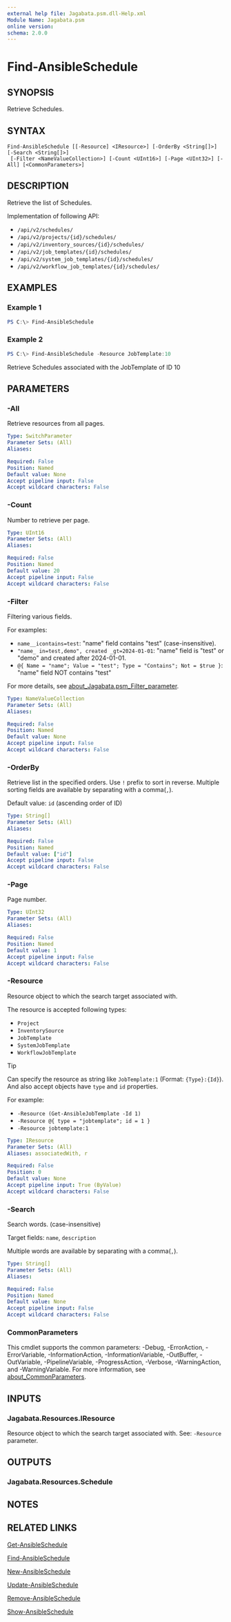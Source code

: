 ```yaml
---
external help file: Jagabata.psm.dll-Help.xml
Module Name: Jagabata.psm
online version:
schema: 2.0.0
---
```


# Find-AnsibleSchedule

## SYNOPSIS
Retrieve Schedules.

## SYNTAX

```
Find-AnsibleSchedule [[-Resource] <IResource>] [-OrderBy <String[]>] [-Search <String[]>]
 [-Filter <NameValueCollection>] [-Count <UInt16>] [-Page <UInt32>] [-All] [<CommonParameters>]
```

## DESCRIPTION
Retrieve the list of Schedules.

Implementation of following API:  
- `/api/v2/schedules/`  
- `/api/v2/projects/{id}/schedules/`  
- `/api/v2/inventory_sources/{id}/schedules/`  
- `/api/v2/job_templates/{id}/schedules/`  
- `/api/v2/system_job_templates/{id}/schedules/`  
- `/api/v2/workflow_job_templates/{id}/schedules/`

## EXAMPLES

### Example 1
```powershell
PS C:\> Find-AnsibleSchedule
```

### Example 2
```powershell
PS C:\> Find-AnsibleSchedule -Resource JobTemplate:10
```

Retrieve Schedules associated with the JobTemplate of ID 10

## PARAMETERS

### -All
Retrieve resources from all pages.

```yaml
Type: SwitchParameter
Parameter Sets: (All)
Aliases:

Required: False
Position: Named
Default value: None
Accept pipeline input: False
Accept wildcard characters: False
```

### -Count
Number to retrieve per page.

```yaml
Type: UInt16
Parameter Sets: (All)
Aliases:

Required: False
Position: Named
Default value: 20
Accept pipeline input: False
Accept wildcard characters: False
```

### -Filter
Filtering various fields.

For examples:  
- `name__icontains=test`: "name" field contains "test" (case-insensitive).  
- `"name_ in=test,demo", created _gt=2024-01-01`: "name" field is "test" or "demo" and created after 2024-01-01.  
- `@{ Name = "name"; Value = "test"; Type = "Contains"; Not = $true }`: "name" field NOT contains "test"

For more details, see [about_Jagabata.psm_Filter_parameter](about_Jagabata.psm_Filter_parameter.md).

```yaml
Type: NameValueCollection
Parameter Sets: (All)
Aliases:

Required: False
Position: Named
Default value: None
Accept pipeline input: False
Accept wildcard characters: False
```

### -OrderBy
Retrieve list in the specified orders.
Use `!` prefix to sort in reverse.
Multiple sorting fields are available by separating with a comma(`,`).

Default value: `id` (ascending order of ID)

```yaml
Type: String[]
Parameter Sets: (All)
Aliases:

Required: False
Position: Named
Default value: ["id"]
Accept pipeline input: False
Accept wildcard characters: False
```

### -Page
Page number.

```yaml
Type: UInt32
Parameter Sets: (All)
Aliases:

Required: False
Position: Named
Default value: 1
Accept pipeline input: False
Accept wildcard characters: False
```

### -Resource
Resource object to which the search target associated with.

The resource is accepted following types:  
- `Project`  
- `InventorySource`  
- `JobTemplate`  
- `SystemJobTemplate`  
- `WorkflowJobTemplate`

> [!TIP]  
> Can specify the resource as string like `JobTemplate:1` (Format: `{Type}:{Id}`).
> And also accept objects have `type` and `id` properties.  
>
> For example:  
>  - `-Resource (Get-AnsibleJobTemplate -Id 1)`  
>  - `-Resource @{ type = "jobtemplate"; id = 1 }`  
>  - `-Resource jobtemplate:1`

```yaml
Type: IResource
Parameter Sets: (All)
Aliases: associatedWith, r

Required: False
Position: 0
Default value: None
Accept pipeline input: True (ByValue)
Accept wildcard characters: False
```

### -Search
Search words. (case-insensitive)

Target fields: `name`, `description`

Multiple words are available by separating with a comma(`,`).

```yaml
Type: String[]
Parameter Sets: (All)
Aliases:

Required: False
Position: Named
Default value: None
Accept pipeline input: False
Accept wildcard characters: False
```

### CommonParameters
This cmdlet supports the common parameters: -Debug, -ErrorAction, -ErrorVariable, -InformationAction, -InformationVariable, -OutBuffer, -OutVariable, -PipelineVariable, -ProgressAction, -Verbose, -WarningAction, and -WarningVariable. For more information, see [about_CommonParameters](http://go.microsoft.com/fwlink/?LinkID=113216).

## INPUTS

### Jagabata.Resources.IResource
Resource object to which the search target associated with.
See: `-Resource` parameter.

## OUTPUTS

### Jagabata.Resources.Schedule
## NOTES

## RELATED LINKS

[Get-AnsibleSchedule](Get-AnsibleSchedule.md)

[Find-AnsibleSchedule](Find-AnsibleSchedule.md)

[New-AnsibleSchedule](New-AnsibleSchedule.md)

[Update-AnsibleSchedule](Update-AnsibleSchedule.md)

[Remove-AnsibleSchedule](Remove-AnsibleSchedule.md)

[Show-AnsibleSchedule](Show-AnsibleSchedule.md)
